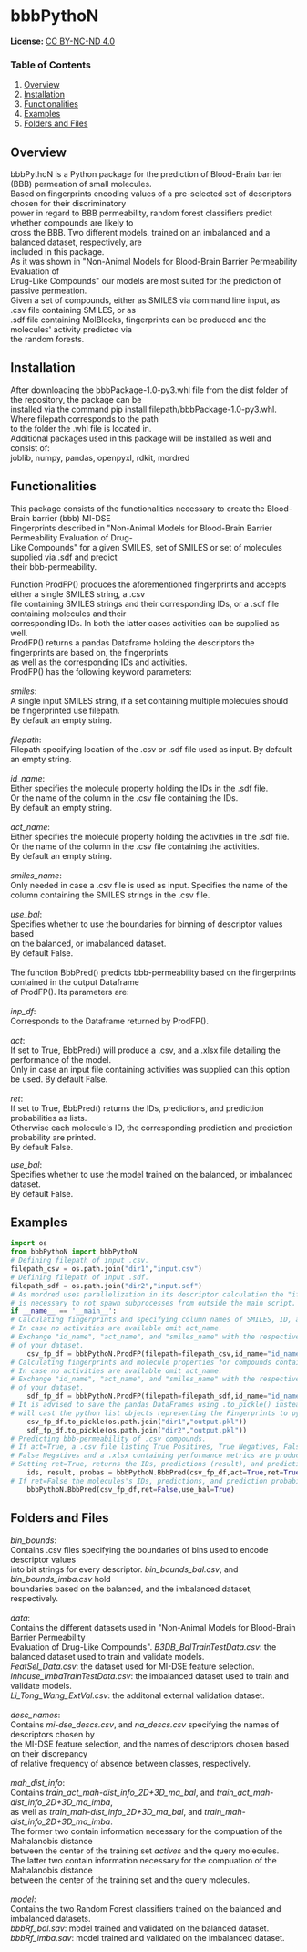 
# bbbPythoN

**License:** [CC BY-NC-ND 4.0](https://creativecommons.org/licenses/by-nc-nd/4.0/legalcode)

### Table of Contents

1. [Overview](#overview)
2. [Installation](#installation)
2. [Functionalities](#functionalities)
3. [Examples](#examples)
4. [Folders and Files](#FoldersandFiles)


## Overview <a name="overview"></a>
bbbPythoN is a Python package for the prediction of Blood-Brain barrier (BBB) permeation of small molecules.<br/>
Based on fingerprints encoding values of a pre-selected set of descriptors chosen for their discriminatory <br/>
power in regard to BBB permeability, random forest classifiers predict whether compounds are likely to <br/>
cross the BBB. Two different models, trained on an imbalanced and a balanced dataset, respectively, are <br/>
included  in this package. <br/>
As it was shown in "Non-Animal Models for Blood-Brain Barrier Permeability Evaluation of <br/>
Drug-Like Compounds" our models are most suited for the prediction of passive permeation.<br/>
Given a set of compounds, either as SMILES via command line input, as .csv file containing SMILES, or as <br/>
.sdf file containing MolBlocks, fingerprints can be produced and the molecules' activity predicted via<br/>
the random forests.<br/>

## Installation <a name="installation"></a>
After downloading the bbbPackage-1.0-py3.whl file from the dist folder of the repository, the package can be<br/>
installed via the command pip install filepath/bbbPackage-1.0-py3.whl. Where filepath corresponds to the path <br/>
to the folder the .whl file is located in.<br/>
Additional packages used in this package will be installed as well and consist of: <br/> 
joblib, numpy, pandas, openpyxl, rdkit, mordred <br/>

## Functionalities <a name="Functionalities"></a>
This package consists of the functionalities necessary to create the Blood-Brain barrier (bbb) MI-DSE<br/> 
Fingerprints described in "Non-Animal Models for Blood-Brain Barrier Permeability Evaluation of Drug-<br/>
Like Compounds" for a given SMILES, set of SMILES or set of molecules supplied via .sdf and predict<br/>
their bbb-permeability.<br/>

Function ProdFP() produces the aforementioned fingerprints and accepts either a single SMILES string, a .csv<br/> 
file containing SMILES strings and their corresponding IDs, or a .sdf file containing molecules and their<br/>
corresponding IDs. In both the latter cases activities can be supplied as well.<br/>
ProdFP() returns a pandas Dataframe holding the descriptors the fingerprints are based on, the fingerprints<br/>
as well as the corresponding IDs and activities.<br/>
ProdFP() has the following keyword parameters:<br/> 
\
*smiles*:<br/> 
A single input SMILES string, if a set containing multiple molecules should be fingerprinted use filepath.<br/> 
By default an empty string.<br/>
\
*filepath*:<br/>
Filepath specifying location of the .csv or .sdf file used as input. By default an empty string.<br/> 
\
*id_name*:<br/>
Either specifies the molecule property holding the IDs in the .sdf file.<br/>
Or the name of the column in the .csv file containing the IDs.<br/>
By default an empty string.<br/>
\
*act_name*:<br/>
Either specifies the molecule property holding the activities in the .sdf file.<br/>
Or the name of the column in the .csv file containing the activities.<br/>
By default an empty string.<br/> 
\
*smiles_name*:<br/>
Only needed in case a .csv file is used as input. Specifies the name of the <br/>
column containing the SMILES strings in the .csv file.<br/>
\
*use_bal*:<br/>
Specifies whether to use the boundaries for binning of descriptor values based <br/>
on the balanced, or imabalanced dataset.<br/>
By default False.<br/>
\
The function BbbPred() predicts bbb-permeability based on the fingerprints contained in the output Dataframe<br/>
of ProdFP(). Its parameters are:<br/>
\
*inp_df*:<br/>
Corresponds to the Dataframe returned by ProdFP().<br/>
\
*act*:<br/>
If set to True, BbbPred() will produce a .csv, and a .xlsx file detailing the performance of the model.<br/>
Only in case an input file containing activities was supplied can this option be used. By default False.<br/>
\
*ret*:<br/>
If set to True, BbbPred() returns the IDs, predictions, and prediction probabilities as lists.<br/>
Otherwise each molecule's ID, the corresponding prediction and prediction probability are printed.<br/>
By default False.<br/>

*use_bal*:<br/>
Specifies whether to use the model trained on the balanced, or imbalanced dataset.<br/>
By default False.<br/>

## Examples <a name="Examples"></a>
```python
import os
from bbbPythoN import bbbPythoN
# Defining filepath of input .csv. 
filepath_csv = os.path.join("dir1","input.csv")
# Defining filepath of input .sdf.
filepath_sdf = os.path.join("dir2","input.sdf")
# As mordred uses parallelization in its descriptor calculation the "if __name__ == '__main__':" statement
# is necessary to not spawn subprocesses from outside the main script.
if __name__ == '__main__':
# Calculating fingerprints and specifying column names of SMILES, ID, and activity in .csv.
# In case no activities are available omit act_name. 
# Exchange "id_name", "act_name", and "smiles_name" with the respective column names 
# of your dataset.
	csv_fp_df = bbbPythoN.ProdFP(filepath=filepath_csv,id_name="id_name",act_name="act_name",smiles_name="act_name",use_bal=True)
# Calculating fingerprints and molecule properties for compounds contained in .sdf file.
# In case no activities are available omit act_name.
# Exchange "id_name", "act_name", and "smiles_name" with the respective column names 
# of your dataset.
	sdf_fp_df = bbbPythoN.ProdFP(filepath=filepath_sdf,id_name="id_name",act_name="act_name",smiles_name="act_name",use_bal=True)
# It is advised to save the pandas DataFrames using .to_pickle() instead of .to_csv(), as the latter 
# will cast the python list objects representing the Fingerprints to python strings. 
	csv_fp_df.to_pickle(os.path.join("dir1","output.pkl"))
	sdf_fp_df.to_pickle(os.path.join("dir2","output.pkl"))
# Predicting bbb-permeability of .csv compounds. 
# If act=True, a .csv file listing True Positives, True Negatives, False Positives, and 
# False Negatives and a .xlsx containing performance metrics are produced.
# Setting ret=True, returns the IDs, predictions (result), and prediction probabilities (probas).
	ids, result, probas = bbbPythoN.BbbPred(csv_fp_df,act=True,ret=True,use_bal=True)
# If ret=False the molecules's IDs, predictions, and prediction probabilities are printed.
	bbbPythoN.BbbPred(csv_fp_df,ret=False,use_bal=True)
```
## Folders and Files <a name="FoldersandFiles"></a>

*bin_bounds*:<br/>
Contains .csv files specifying the boundaries of bins used to encode descriptor values<br/>
into bit strings for every descriptor. *bin_bounds_bal.csv*, and *bin_bounds_imba.csv* hold <br/>
boundaries based on the balanced, and the imbalanced dataset, respectively. <br/>
\
*data*:<br/>
Contains the different datasets used in "Non-Animal Models for Blood-Brain Barrier Permeability<br/>
Evaluation of Drug-Like Compounds". 
*B3DB_BalTrainTestData.csv*: the balanced dataset used to train and validate models.<br/>
*FeatSel_Data.csv*: the dataset used for MI-DSE feature selection.<br/>
*Inhouse_ImbaTrainTestData.csv*: the imbalanced dataset used to train and validate models.<br/>
*Li_Tong_Wang_ExtVal.csv*: the additonal external validation dataset.<br/>
\
*desc_names*:<br/>
Contains *mi-dse_descs.csv*, and *na_descs.csv* specifying the names of descriptors chosen by<br/>
the MI-DSE feature selection, and the names of descriptors chosen based on their discrepancy<br/>
of relative frequency of absence between classes, respectively.<br/>
\
*mah_dist_info*:<br/>
Contains *train_act_mah-dist_info_2D+3D_ma_bal*, and *train_act_mah-dist_info_2D+3D_ma_imba*,<br/>
as well as *train_mah-dist_info_2D+3D_ma_bal*, and *train_mah-dist_info_2D+3D_ma_imba*.<br/>
The former two contain information necessary for the compuation of the Mahalanobis distance <br/>
between the center of the training set *actives* and the query molecules.<br/>
The latter two contain information necessary for the compuation of the Mahalanobis distance <br/>
between the center of the training set and the query molecules.<br/>
\
*model*:<br/>
Contains the two Random Forest classifiers trained on the balanced and imbalanced datasets.<br/>
*bbbRf_bal.sav*: model trained and validated on the balanced dataset.<br/>
*bbbRf_imba.sav*: model trained and validated on the imbalanced dataset.<br/>


















































